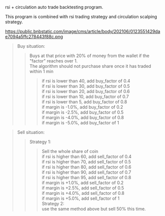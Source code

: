 rsi + circulation auto trade backtesting program. <br/>

This program is combined with rsi trading strategy and circulation scalping strategy. 

https://public.bnbstatic.com/image/cms/article/body/202106/0123551429dae7094a5ffc278443f88c.png

>Buy situation:<br/>
>>Buys at that price with 20% of money from the wallet if the "factor" reaches over 1. <br/>
>>The algorithm should not purchase share once it has traded within 1 min 
>>>if rsi is lower than 40, add buy_factor of 0.4<br/>
>>>if rsi is lower than 30, add buy_factor of 0.5<br/>
>>>if rsi is lower than 20, add buy_factor of 0.6<br/>
>>>if rsi is lower than 10, add buy_factor of 0.7<br/>
>>>if rsi is lower than 5, add buy_factor of 0.8<br/>
>>>if margin is -1.0%, add buy_factor of 0.2<br/>
>>>if margin is -2.5%, add buy_factor of 0.5<br/>
>>>if margin is -4.0%, add buy_factor of 0.8<br/>
>>>if margin is -5.0%, add buy_factor of 1<br/>

>Sell situation:<br/>
>>Strategy 1:<br/>
>>>Sell the whole share of coin<br/>
>>>if rsi is higher than 60, add sell_factor of 0.4<br/>
>>>if rsi is higher than 70, add sell_factor of 0.5<br/>
>>>if rsi is higher than 80, add sell_factor of 0.6<br/>
>>>if rsi is higher than 90, add sell_factor of 0.7<br/>
>>>if rsi is higher than 95, add sell_factor of 0.8<br/>
>>>if margin is +1.0%, add sell_factor of 0.2<br/>
>>>if margin is +2.5%, add sell_factor of 0.5<br/>
>>>if margin is +4.0%, add sell_factor of 0.8<br/>
>>>if margin is +5.0%, add sell_factor of 1<br/>
>>Strategy 2:<br/>
>>> use the same method above but sell 50% this time. 

